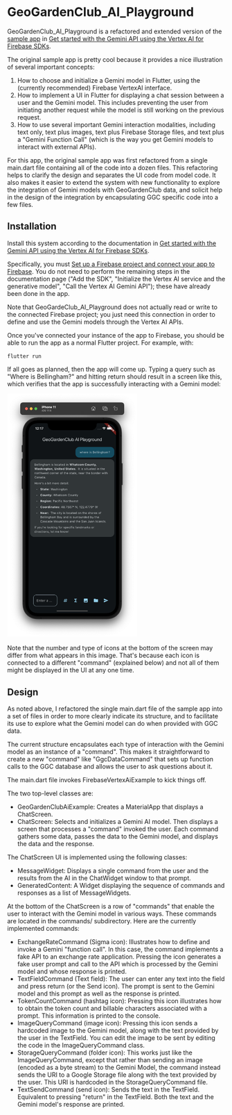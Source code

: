 # GeoGardenClub_AI_Playground

GeoGardenClub_AI_Playground is a refactored and extended version of the [sample app](https://github.com/firebase/flutterfire/tree/master/packages/firebase_vertexai/firebase_vertexai/example) in [Get started with the Gemini API using the Vertex AI for Firebase SDKs](https://firebase.google.com/docs/vertex-ai/get-started?platform=flutter). 

The original sample app is pretty cool because it provides a nice illustration of several important concepts:

1. How to choose and initialize a Gemini model in Flutter, using the (currently recommended) Firebase VertexAI interface.
2. How to implement a UI in Flutter for displaying a chat session between a user and the Gemini model. This includes preventing the user from initiating another request while the model is still working on the previous request.
3. How to use several important Gemini interaction modalities, including text only, text plus images, text plus Firebase Storage files, and text plus a "Gemini Function Call" (which is the way you get Gemini models to interact with external APIs).

For this app, the original sample app was first refactored from a single main.dart file containing all of the code into a dozen files.  This refactoring helps to clarify the design and separates the UI code from model code. It also makes it easier to extend the system with new functionality to explore the integration of Gemini models with GeoGardenClub data, and solicit help in the design of the integration by encapsulating GGC specific code into a few files.   

## Installation

Install this system according to the documentation in [Get started with the Gemini API using the Vertex AI for Firebase SDKs](https://firebase.google.com/docs/vertex-ai/get-started?platform=flutter). 

Specifically, you must [Set up a Firebase project and connect your app to Firebase](https://firebase.google.com/docs/vertex-ai/get-started?platform=flutter).   You do not need to perform the remaining steps in the documentation page ("Add the SDK", "Initialize the Vertex AI service and the generative model", "Call the Vertex AI Gemini API"); these have already been done in the app.

Note that GeoGardeClub_AI_Playground does not actually read or write to the connected Firebase project; you just need this connection in order to define and use the Gemini models through the Vertex AI APIs.

Once you've connected your instance of the app to Firebase, you should be able to run the app as a normal Flutter project. For example, with:

```
flutter run
```

If all goes as planned, then the app will come up. Typing a query such as "Where is Bellingham?" and hitting return should result in a screen like this, which verifies that the app is successfully interacting with a Gemini model:

<img width="300px" src="example-screen.png">

Note that the number and type of icons at the bottom of the screen may differ from what appears in this image. That's because each icon is connected to a different "command" (explained below) and not all of them might be displayed in the UI at any one time.

## Design

As noted above, I refactored the single main.dart file of the sample app into a set of files in order to more clearly indicate its structure, and to facilitate its use to explore what the Gemini model can do when provided with GGC data.

The current structure encapsulates each type of interaction with the Gemini model as an instance of a "command".  This makes it straightforward to create a new "command" like "GgcDataCommand" that sets up function calls to the GGC database and allows the user to ask questions about it. 

The main.dart file invokes FirebaseVertexAiExample to kick things off.

The two top-level classes are:

* GeoGardenClubAiExample: Creates a MaterialApp that displays a ChatScreen.
* ChatScreen: Selects and initializes a Gemini AI model. Then displays a screen that processes a "command" invoked the user. Each command gathers some data, passes the data to the Gemini model, and displays the data and the response.

The ChatScreen UI is implemented using the following classes:
* MessageWidget: Displays a single command from the user and the results from the AI in the ChatWidget window to that prompt.
* GeneratedContent: A Widget displaying the sequence of commands and responses as a list of MessageWidgets.

At the bottom of the ChatScreen is a row of "commands" that enable the user to interact with the Gemini model in various ways. These commands are located in the commands/ subdirectory. Here are the currently implemented commands:

* ExchangeRateCommand (Sigma icon): Illustrates how to define and invoke a Gemini "function call". In this case, the command implements a fake API to an exchange rate application. Pressing the icon generates a fake user prompt and call to the API which is processed by the Gemini model and whose response is printed.
* TextFieldCommand (Text field): The user can enter any text into the field and press return (or the Send icon). The prompt is sent to the Gemini model and this prompt as well as the response is printed.
* TokenCountCommand (hashtag icon): Pressing this icon illustrates how to obtain the token count and billable characters associated with a prompt. This information is printed to the console.
* ImageQueryCommand (image icon): Pressing this icon sends a hardcoded image to the Gemini model, along with the text provided by the user in the TextField. You can edit the image to be sent by editing the code in the ImageQueryCommand class. 
* StorageQueryCommand (folder icon): This works just like the ImageQueryCommand, except that rather than sending an image (encoded as a byte stream) to the Gemini Model, the command instead sends the URI to a Google Storage file along with the text provided by the user. This URI is hardcoded in the StorageQueryCommand file.
* TextSendCommand (send icon): Sends the text in the TextField. Equivalent to pressing "return" in the TextField. Both the text and the Gemini model's response are printed.

